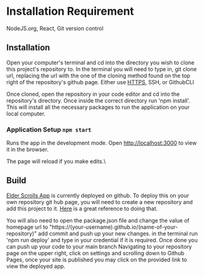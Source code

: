 # Installation Requirement
NodeJS.org,
React, 
Git version control

## Installation
Open your computer's terminal and cd into the directory you wish to clone this project's repository to.
In the terminal you will need to type in, git clone url, replacing the url with the one of the cloning method found on the top right of the repository's github page.
  Either use
[HTTPS](https://github.com/phihainguyen/Elder-Scrolls-Legend-Card-Collection.git), SSH, or GithubCLI
  
  Once cloned, open the repository in your code editor and cd into the repository's directory.
  Once inside the correct directory run 'npm install'.
  This will install all the necessary packages to run the application on your local computer.
  
### Application Setup `npm start`

Runs the app in the development mode.
Open [http://localhost:3000](http://localhost:3000/) to view it in the browser.

The page will reload if you make edits.\


## Build
[Elder Scrolls App](https://phihainguyen.github.io/Elder-Scrolls-Legend-Card-Collection/) is currently deployed on github.
To deploy this on your own repository git hub page, you will need to create a new repository and add this project to it.
  [Here](https://docs.github.com/en/github/importing-your-projects-to-github/importing-source-code-to-github/adding-an-existing-project-to-github-using-the-command-line) is a great reference to doing that.
  
  You will also need to open the package.json file and change the value of homepage url to "https://(your-username).github.io/(name-of-your-repository)" 
  add commit and push up your new changes.
  in the terminal run 'npm run deploy' and type in your credential if it is required.
  Once done you can push up your code to your main branch
  Navigating to your repository page on the upper right, click on settings and scrolling down to Github Pages, once your site is published you may click on the provided link to view the deployed app.
  
  
  

